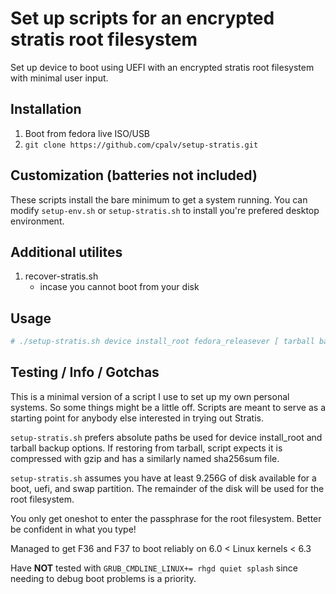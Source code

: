 # Set up scripts for an encrypted stratis root filesystem

Set up device to boot using UEFI with an encrypted stratis root filesystem with
minimal user input.

## Installation

1. Boot from fedora live ISO/USB 
2. `git clone https://github.com/cpalv/setup-stratis.git`

## Customization (batteries not included)

These scripts install the bare minimum to get a system running.
You can modify `setup-env.sh` or `setup-stratis.sh` to install
you're prefered desktop environment.

## Additional utilites

1. recover-stratis.sh
    * incase you cannot boot from your disk

## Usage

```bash
# ./setup-stratis.sh device install_root fedora_releasever [ tarball backup ]
```

## Testing / Info / Gotchas

This is a minimal version of a script I use to set up my own personal systems.
So some things might be a little off.  Scripts are meant to serve as a starting point
for anybody else interested in trying out Stratis.

`setup-stratis.sh` prefers absolute paths be used for device install\_root and tarball backup options.
If restoring from tarball, script expects it is compressed with gzip and has a similarly named sha256sum file. 

`setup-stratis.sh` assumes you have at least 9.256G of disk available for a boot, uefi, and swap partition.
The remainder of the disk will be used for the root filesystem.

You only get oneshot to enter the passphrase for the root filesystem. Better be confident in what you type!

Managed to get F36 and F37 to boot reliably on 6.0 < Linux kernels < 6.3

Have **NOT** tested with `GRUB_CMDLINE_LINUX+= rhgd quiet splash` since needing to 
debug boot problems is a priority.
